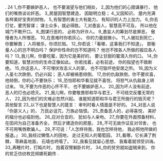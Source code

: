 . 24 
1_你不要嫉妒恶人， 
也不要渴望与他们相处， 
2_因为他们的心图谋暴行， 
他们的嘴唇谈论奸恶。 
3_房屋因智慧建造， 
因聪明立稳； 
4_又因知识， 
屋内充满各样美好宝贵的财物。 
5_有智慧的勇士大有能力， 
有知识的人力上加力。 
6_你去打仗，要凭智谋； 
谋士众多，就必得胜。 
7_对愚妄人，智慧高不可及， 
所以他在城门不敢开口。 
8_图谋行恶的， 
必称为奸诈人。 
9_愚妄人的筹划尽是罪恶， 
傲慢者为人所憎恶。 
10_在患难时你若灰心， 
你的力量就微小。 
11_人被拉到死亡，你要解救； 
人将被杀，你须拦阻。 
12_你若说：「看哪，这事我们不知道」， 
那衡量人心的岂不明白吗？ 
保护你性命的岂不知道吗？ 
他岂不按各人所做的报应各人吗？ 
13_我儿啊，你要吃蜜，因为它是美好的， 
要让甘甜的蜜滴入你的口。 
14_你要知道，智慧对你的生命正像如此。 
你若找着，必有前途， 
你的指望也不致断绝。 
15_你这恶人，不可埋伏攻击义人的家， 
也不可毁坏他安居之所。 
16_因为义人虽七次跌倒，仍必兴起； 
恶人却被祸患倾倒。 
17_你的仇敌跌倒，你不要欢喜， 
他倾倒，你的心不要快乐； 
18_恐怕耶和华看见就不喜悦， 
将怒气从仇敌身上转过来。 
19_不要为作恶的心怀不平， 
也不要嫉妒恶人， 
20_因为坏人没有前途， 
恶人的灯也必熄灭。 
21_我儿啊，你要敬畏耶和华与君王， 
不可结交反覆无常的人， 
22_因为他们的灾难必忽然兴起。 
谁能知道耶和华与君王所施行的毁灭呢？ 
其他智言 
23_以下也是智慧人的箴言： 
审判时看人情面是不好的。 
24_对恶人说「你是义人」的， 
万民必诅咒，万族必恼恨。 
25_责备恶人的，必得喜悦， 
美好的福分也必临到他。 
26_应对合宜的， 
犹如与人亲吻。 
27_你要在外面预备材料， 
在田间为自己准备齐全， 
然后才建造你的房屋。 
28_不可无故作证反对邻舍， 
也不可用嘴唇欺骗人。 
29_不可说：「人怎样待我，我也怎样待他， 
我必照他所做的报退。」 
30_我经过懒惰人的田地， 
走过无知人的葡萄园， 
31_看哪，它长满了荆棘， 
荨麻盖地面， 
石墙也坍塌了。 
32_我看见就留心思想， 
我看着就领受训诲。 
33_再睡片时，打盹片时， 
抱着双臂躺卧片时， 
34_你的贫穷就如盗贼来到， 
你的贫乏彷纺枚芘频娜死戳佟 
.
